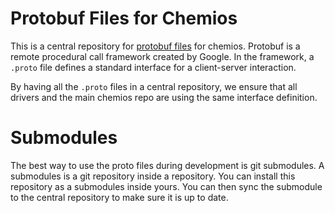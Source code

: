 # Protobuf Files for Chemios

This is a central repository for [protobuf files]() for chemios.  Protobuf is a remote procedural call framework created by Google. In the framework, a `.proto` file defines a standard interface for a client-server interaction. 

By having all the `.proto` files in a central repository, we ensure that all drivers and the main chemios repo are using the same interface definition.

# Submodules

The best way to use the proto files during development is git submodules.  A submodules is a git repository inside a repository. You can install this repository as a submodules inside yours.  You can then sync the submodule to the central repository to make sure it is up to date. 